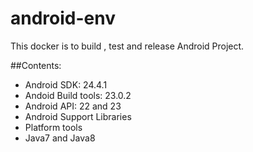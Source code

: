 android-env
=========================

This docker is to build , test and release Android Project.

##Contents:
* Android SDK: 24.4.1
* Andoid Build tools: 23.0.2
* Android API: 22 and 23
* Android Support Libraries
* Platform tools
* Java7 and Java8